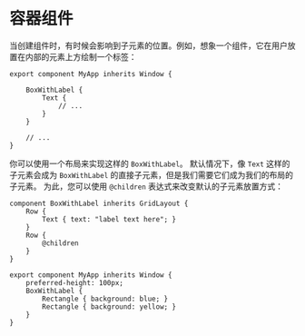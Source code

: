 <!-- Copyright © SixtyFPS GmbH <info@slint.dev> ; SPDX-License-Identifier: MIT -->
# 容器组件

当创建组件时，有时候会影响到子元素的位置。例如，想象一个组件，它在用户放置在内部的元素上方绘制一个标签：

```slint,ignore
export component MyApp inherits Window {

    BoxWithLabel {
        Text {
            // ...
        }
    }

    // ...
}
```

你可以使用一个布局来实现这样的 `BoxWithLabel`。
默认情况下，像 `Text` 这样的子元素会成为 `BoxWithLabel` 的直接子元素，但是我们需要它们成为我们的布局的子元素。
为此，您可以使用 `@children` 表达式来改变默认的子元素放置方式：

```slint
component BoxWithLabel inherits GridLayout {
    Row {
        Text { text: "label text here"; }
    }
    Row {
        @children
    }
}

export component MyApp inherits Window {
    preferred-height: 100px;
    BoxWithLabel {
        Rectangle { background: blue; }
        Rectangle { background: yellow; }
    }
}
```
